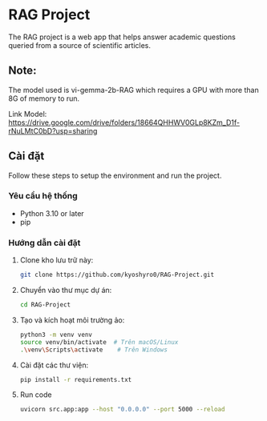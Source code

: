 # RAG Project

The RAG project is a web app that helps answer academic questions queried from a source of scientific articles.

## Note:
The model used is vi-gemma-2b-RAG which requires a GPU with more than 8G of memory to run.

Link Model: https://drive.google.com/drive/folders/18664QHHWV0GLp8KZm_D1f-rNuLMtC0bD?usp=sharing

## Cài đặt
Follow these steps to setup the environment and run the project.

### Yêu cầu hệ thống
- Python 3.10 or later
- pip

### Hướng dẫn cài đặt
1. Clone kho lưu trữ này:
   ```bash
   git clone https://github.com/kyoshyro0/RAG-Project.git
2. Chuyển vào thư mục dự án:
   ```bash
   cd RAG-Project
3. Tạo và kích hoạt môi trường ảo:
   ```bash
   python3 -m venv venv
   source venv/bin/activate  # Trên macOS/Linux
   .\venv\Scripts\activate    # Trên Windows
4. Cài đặt các thư viện:
   ```bash
   pip install -r requirements.txt
5. Run code
   ```bash
   uvicorn src.app:app --host "0.0.0.0" --port 5000 --reload

